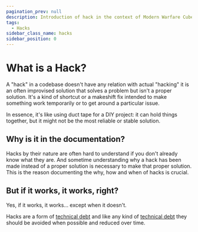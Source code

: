 ```yaml
---
pagination_prev: null
description: Introduction of hack in the context of Modern Warfare Cubed development
tags:
  - Hacks
sidebar_class_name: hacks
sidebar_position: 0
---
```


# What is a Hack?

A "hack" in a codebase doesn't have any relation with actual "hacking" it is an often improvised solution that solves a problem but isn't a proper solution.
It's a kind of shortcut or a makeshift fix intended to make something work temporarily or to get around a particular issue.

In essence, it's like using duct tape for a DIY project: it can hold things together, but it might not be the most reliable or stable solution.

## Why is it in the documentation?

Hacks by their nature are often hard to understand if you don't already know what they are.
And sometime understanding why a hack has been made instead of a proper solution is necessary to make that proper solution.
This is the reason documenting the why, how and when of hacks is crucial.

## But if it works, it works, right?

Yes, if it works, it works... except when it doesn't.

Hacks are a form of [technical debt] and like any kind of [technical debt] they should be avoided when possible and reduced over time.

[technical debt]: https://en.wikipedia.org/wiki/Technical_debt
